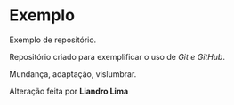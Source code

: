 # Exemplo
Exemplo de repositório.

Repositório criado para exemplificar o uso de *Git e GitHub*.

Mundança, adaptação, vislumbrar.

Alteração feita por **Liandro Lima**


